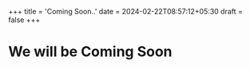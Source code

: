 +++
title = 'Coming Soon..'
date = 2024-02-22T08:57:12+05:30
draft = false
+++
# We will be Coming Soon

